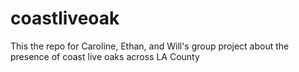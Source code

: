 # coastliveoak
This the repo for Caroline, Ethan, and Will's group project about the presence of coast live oaks across LA County
